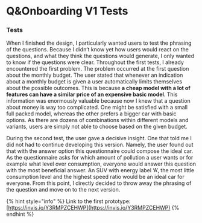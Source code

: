 # Q&Onboarding V1 Tests



### Tests

When I finished the design, I particularly wanted users to test the phrasing of the questions. Because I didn’t know yet how users would react on the questions, and what they think the questions would generate, I only wanted to know if the questions were clear. Throughout the first tests, I already encountered the first problem. The problem occurred at the first question about the monthly budget. The user stated that whenever an indication about a monthly budget is given a user automatically limits themselves about the possible outcomes. This is because **a cheap model with a lot of features can have a similar price of an expensive basic model**. This information was enormously valuable because now I knew that a question about money is way too complicated. One might be satisfied with a small full packed model, whereas the other prefers a bigger car with basic options. As there are dozens of combinations within different models and variants, users are simply not able to choose based on the given budget. 

  
During the second test, the user gave a decisive insight. One that told me I did not had to continue developing this version. Namely, the user found out that with the answer option this questionnaire could compose the ideal car. As the questionnaire asks for which amount of pollution a user wants or for example what level over consumption, everyone would answer this question with the most beneficial answer. An SUV with energy label ‘A’, the most little consumption level and the highest speed ratio would be an ideal car for everyone. From this point, I directly decided to throw away the phrasing of the question and move on to the next version.

{% hint style="info" %}
Link to the first prototype: [https://invis.io/Y3RMPZCEHWP](https://invis.io/Y3RMPZCEHWP)
{% endhint %}

